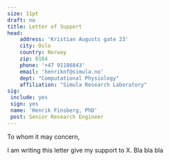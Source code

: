 ```yaml
---
size: 11pt
draft: no
title: Letter of Support
head:
    address: 'Kristian Augusts gate 23'
    city: Oslo
    country: Norway
    zip: 0164
    phone: '+47 91186843'
    email: 'henriknf@simula.no'
    dept: "Computational Physiology"
    affiliation: "Simula Research Laboratory"
sig:
 include: yes
 sign: yes
 name: 'Henrik Finsberg, PhD'
 post: Senior Research Engineer
---
```


To whom it may concern,



I am writing this letter give my support to X. Bla bla bla